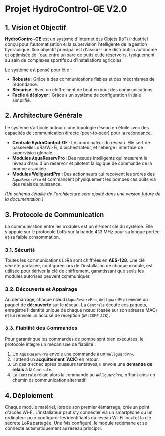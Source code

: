 # Projet HydroControl-GE V2.0

## 1. Vision et Objectif

**HydroControl-GE** est un système d'Internet des Objets (IoT) industriel conçu pour l'automatisation et la supervision intelligente de la gestion hydraulique. Son objectif principal est d'assurer une distribution autonome et optimisée de l'eau entre un parc de puits et de réservoirs, typiquement au sein de complexes sportifs ou d'installations agricoles.

Le système est pensé pour être :
- **Robuste** : Grâce à des communications fiables et des mécanismes de redondance.
- **Sécurisé** : Avec un chiffrement de bout en bout des communications.
- **Facile à déployer** : Grâce à un système de configuration initiale simplifié.

## 2. Architecture Générale

Le système s'articule autour d'une topologie réseau en étoile avec des capacités de communication directe (peer-to-peer) pour la redondance.

- **Centrale HydroControl-GE** : Le coordinateur du réseau. Elle sert de passerelle LoRa/Wi-Fi, d'orchestrateur, et héberge l'interface de supervision globale.
- **Modules AquaReservPro** : Des nœuds intelligents qui mesurent le niveau d'eau d'un réservoir et pilotent la logique de commande de la pompe associée.
- **Modules WellguardPro** : Des actionneurs qui reçoivent les ordres des `AquaReservPro` et commandent physiquement les pompes des puits via des relais de puissance.

*(Un schéma détaillé de l'architecture sera ajouté dans une version future de la documentation.)*

## 3. Protocole de Communication

La communication entre les modules est un élément clé du système. Elle s'appuie sur le protocole LoRa sur la bande 433 MHz pour sa longue portée et sa faible consommation.

### 3.1. Sécurité

Toutes les communications LoRa sont chiffrées en **AES-128**. Une clé secrète partagée, configurée lors de l'installation de chaque module, est utilisée pour dériver la clé de chiffrement, garantissant que seuls les modules autorisés peuvent communiquer.

### 3.2. Découverte et Appairage

Au démarrage, chaque nœud (`AquaReservPro`, `WellguardPro`) envoie un paquet de **découverte** sur le réseau. La `Centrale` écoute ces paquets, enregistre l'identité unique de chaque nœud (basée sur son adresse MAC) et lui renvoie un accusé de réception (`WELCOME_ACK`).

### 3.3. Fiabilité des Commandes

Pour garantir que les commandes de pompe sont bien exécutées, le protocole intègre un mécanisme de fiabilité :
1.  Un `AquaReservPro` envoie une commande à un `WellguardPro`.
2.  Il attend un **acquittement (ACK)** en retour.
3.  En cas d'échec après plusieurs tentatives, il envoie une **demande de relais** à la `Centrale`.
4.  La `Centrale` relaie alors la commande au `WellguardPro`, offrant ainsi un chemin de communication alternatif.

## 4. Déploiement

Chaque module matériel, lors de son premier démarrage, crée un point d'accès Wi-Fi. L'installateur peut s'y connecter via un smartphone ou un ordinateur pour configurer les identifiants du réseau Wi-Fi local et la clé secrète LoRa partagée. Une fois configuré, le module redémarre et se connecte automatiquement au réseau principal.
